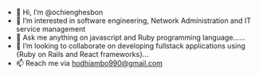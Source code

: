- 👋 Hi, I’m @ochienghesbon
- 👀 I’m interested in software engineering, Network Administration and IT service management
- 🌱 Ask me anything on javascript and Ruby programming language......
- 💞️ I’m looking to collaborate on developing fullstack applications using {Ruby on Rails and React frameworks}...
- 📫 Reach me via hodhiambo990@gmail.com

<!---
ochienghesbon/ochienghesbon is a ✨ special ✨ repository because its `README.md` (this file) appears on your GitHub profile.
You can click the Preview link to take a look at your changes.
--->
